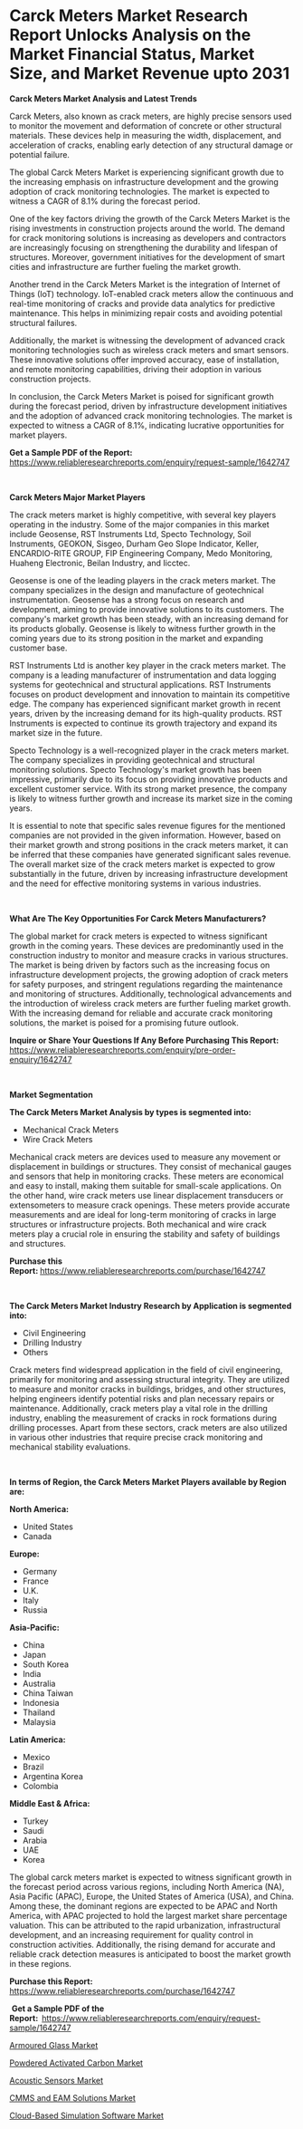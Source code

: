 <p><h1>Carck Meters Market Research Report Unlocks Analysis on the Market Financial Status, Market Size, and Market Revenue upto 2031</h1></p><p><strong>Carck Meters Market Analysis and Latest Trends</strong></p>
<p><p>Carck Meters, also known as crack meters, are highly precise sensors used to monitor the movement and deformation of concrete or other structural materials. These devices help in measuring the width, displacement, and acceleration of cracks, enabling early detection of any structural damage or potential failure.</p><p>The global Carck Meters Market is experiencing significant growth due to the increasing emphasis on infrastructure development and the growing adoption of crack monitoring technologies. The market is expected to witness a CAGR of 8.1% during the forecast period.</p><p>One of the key factors driving the growth of the Carck Meters Market is the rising investments in construction projects around the world. The demand for crack monitoring solutions is increasing as developers and contractors are increasingly focusing on strengthening the durability and lifespan of structures. Moreover, government initiatives for the development of smart cities and infrastructure are further fueling the market growth.</p><p>Another trend in the Carck Meters Market is the integration of Internet of Things (IoT) technology. IoT-enabled crack meters allow the continuous and real-time monitoring of cracks and provide data analytics for predictive maintenance. This helps in minimizing repair costs and avoiding potential structural failures.</p><p>Additionally, the market is witnessing the development of advanced crack monitoring technologies such as wireless crack meters and smart sensors. These innovative solutions offer improved accuracy, ease of installation, and remote monitoring capabilities, driving their adoption in various construction projects.</p><p>In conclusion, the Carck Meters Market is poised for significant growth during the forecast period, driven by infrastructure development initiatives and the adoption of advanced crack monitoring technologies. The market is expected to witness a CAGR of 8.1%, indicating lucrative opportunities for market players.</p></p>
<p><strong>Get a Sample PDF of the Report:&nbsp;</strong> <a href="https://www.reliableresearchreports.com/enquiry/request-sample/1642747">https://www.reliableresearchreports.com/enquiry/request-sample/1642747</a></p>
<p>&nbsp;</p>
<p><strong>Carck Meters Major Market Players</strong></p>
<p><p>The crack meters market is highly competitive, with several key players operating in the industry. Some of the major companies in this market include Geosense, RST Instruments Ltd, Specto Technology, Soil Instruments, GEOKON, Sisgeo, Durham Geo Slope Indicator, Keller, ENCARDIO-RITE GROUP, FIP Engineering Company, Medo Monitoring, Huaheng Electronic, Beilan Industry, and Iicctec.</p><p>Geosense is one of the leading players in the crack meters market. The company specializes in the design and manufacture of geotechnical instrumentation. Geosense has a strong focus on research and development, aiming to provide innovative solutions to its customers. The company's market growth has been steady, with an increasing demand for its products globally. Geosense is likely to witness further growth in the coming years due to its strong position in the market and expanding customer base.</p><p>RST Instruments Ltd is another key player in the crack meters market. The company is a leading manufacturer of instrumentation and data logging systems for geotechnical and structural applications. RST Instruments focuses on product development and innovation to maintain its competitive edge. The company has experienced significant market growth in recent years, driven by the increasing demand for its high-quality products. RST Instruments is expected to continue its growth trajectory and expand its market size in the future.</p><p>Specto Technology is a well-recognized player in the crack meters market. The company specializes in providing geotechnical and structural monitoring solutions. Specto Technology's market growth has been impressive, primarily due to its focus on providing innovative products and excellent customer service. With its strong market presence, the company is likely to witness further growth and increase its market size in the coming years.</p><p>It is essential to note that specific sales revenue figures for the mentioned companies are not provided in the given information. However, based on their market growth and strong positions in the crack meters market, it can be inferred that these companies have generated significant sales revenue. The overall market size of the crack meters market is expected to grow substantially in the future, driven by increasing infrastructure development and the need for effective monitoring systems in various industries.</p></p>
<p>&nbsp;</p>
<p><strong>What Are The Key Opportunities For Carck Meters Manufacturers?</strong></p>
<p><p>The global market for crack meters is expected to witness significant growth in the coming years. These devices are predominantly used in the construction industry to monitor and measure cracks in various structures. The market is being driven by factors such as the increasing focus on infrastructure development projects, the growing adoption of crack meters for safety purposes, and stringent regulations regarding the maintenance and monitoring of structures. Additionally, technological advancements and the introduction of wireless crack meters are further fueling market growth. With the increasing demand for reliable and accurate crack monitoring solutions, the market is poised for a promising future outlook.</p></p>
<p><strong>Inquire or Share Your Questions If Any Before Purchasing This Report:</strong> <a href="https://www.reliableresearchreports.com/enquiry/pre-order-enquiry/1642747">https://www.reliableresearchreports.com/enquiry/pre-order-enquiry/1642747</a></p>
<p>&nbsp;</p>
<p><strong>Market Segmentation</strong></p>
<p><strong>The Carck Meters Market Analysis by types is segmented into:</strong></p>
<p><ul><li>Mechanical Crack Meters</li><li>Wire Crack Meters</li></ul></p>
<p><p>Mechanical crack meters are devices used to measure any movement or displacement in buildings or structures. They consist of mechanical gauges and sensors that help in monitoring cracks. These meters are economical and easy to install, making them suitable for small-scale applications. On the other hand, wire crack meters use linear displacement transducers or extensometers to measure crack openings. These meters provide accurate measurements and are ideal for long-term monitoring of cracks in large structures or infrastructure projects. Both mechanical and wire crack meters play a crucial role in ensuring the stability and safety of buildings and structures.</p></p>
<p><strong>Purchase this Report:&nbsp;</strong><a href="https://www.reliableresearchreports.com/purchase/1642747">https://www.reliableresearchreports.com/purchase/1642747</a></p>
<p>&nbsp;</p>
<p><strong>The Carck Meters Market Industry Research by Application is segmented into:</strong></p>
<p><ul><li>Civil Engineering</li><li>Drilling Industry</li><li>Others</li></ul></p>
<p><p>Crack meters find widespread application in the field of civil engineering, primarily for monitoring and assessing structural integrity. They are utilized to measure and monitor cracks in buildings, bridges, and other structures, helping engineers identify potential risks and plan necessary repairs or maintenance. Additionally, crack meters play a vital role in the drilling industry, enabling the measurement of cracks in rock formations during drilling processes. Apart from these sectors, crack meters are also utilized in various other industries that require precise crack monitoring and mechanical stability evaluations.</p></p>
<p>&nbsp;</p>
<p><strong>In terms of Region, the Carck Meters Market Players available by Region are:</strong></p>
<p>
    <p> <strong> North America: </strong>
        <ul>
            <li>United States</li>
            <li>Canada</li>
        </ul>
        </p> 
    <p> <strong> Europe: </strong>
        <ul>
            <li>Germany</li>
            <li>France</li>
            <li>U.K.</li>
            <li>Italy</li>
            <li>Russia</li>
        </ul>
        </p> 
    <p> <strong> Asia-Pacific: </strong>
        <ul>
            <li>China</li>
            <li>Japan</li>
            <li>South Korea</li>
            <li>India</li>
            <li>Australia</li>
            <li>China Taiwan</li>
            <li>Indonesia</li>
            <li>Thailand</li>
            <li>Malaysia</li>
        </ul>
        </p> 
    <p> <strong> Latin America: </strong>
        <ul>
            <li>Mexico</li>
            <li>Brazil</li>
            <li>Argentina Korea</li>
            <li>Colombia</li>
        </ul>
        </p> 
    <p> <strong> Middle East & Africa: </strong>
        <ul>
            <li>Turkey</li>
            <li>Saudi</li>
            <li>Arabia</li>
            <li>UAE</li>
            <li>Korea</li>
        </ul>
    </p>
    </p>
<p><p>The global carck meters market is expected to witness significant growth in the forecast period across various regions, including North America (NA), Asia Pacific (APAC), Europe, the United States of America (USA), and China. Among these, the dominant regions are expected to be APAC and North America, with APAC projected to hold the largest market share percentage valuation. This can be attributed to the rapid urbanization, infrastructural development, and an increasing requirement for quality control in construction activities. Additionally, the rising demand for accurate and reliable crack detection measures is anticipated to boost the market growth in these regions.</p></p>
<p><strong>Purchase this Report: </strong><a href="https://www.reliableresearchreports.com/purchase/1642747">https://www.reliableresearchreports.com/purchase/1642747</a></p>
<p>&nbsp;<strong>Get a Sample PDF of the Report:&nbsp;&nbsp;</strong><a href="https://www.reliableresearchreports.com/enquiry/request-sample/1642747">https://www.reliableresearchreports.com/enquiry/request-sample/1642747</a></p>
<p><strong></strong></p>
<p><p><a href="https://medium.com/@briaabshire64/armoured-glass-market-trends-and-market-analysis-forecasted-for-period-2024-2031-a68f78960bce">Armoured Glass Market</a></p><p><a href="https://medium.com/@briaabshire64/powdered-activated-carbon-nbsp-market-focuses-on-market-share-size-and-projected-forecast-till-d3b91a30d9ee">Powdered Activated Carbon Market</a></p><p><a href="https://medium.com/@briaabshire64/acoustic-sensors-market-size-and-market-trends-complete-industry-overview-2024-to-2031-8ba91e6d3ac4">Acoustic Sensors Market</a></p><p><a href="https://github.com/GroverBarry/Market-Research-Report-List-3/blob/main/cmms-and-eam-solutions-market.md">CMMS and EAM Solutions Market</a></p><p><a href="https://github.com/fiixsa/Market-Research-Report-List-1/blob/main/cloud-based-simulation-software-market.md">Cloud-Based Simulation Software Market</a></p></p>
